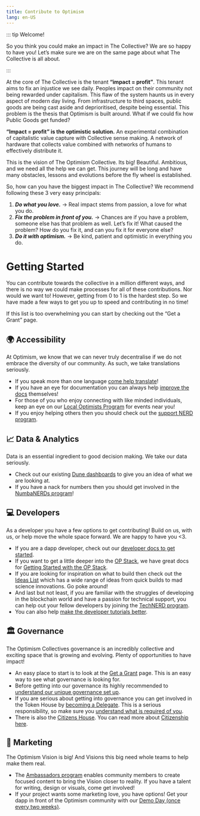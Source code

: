 ```yaml
---
title: Contribute to Optimism
lang: en-US
---
```


::: tip Welcome!

So you think you could make an impact in The Collective? We are so happy to have you! Let’s make sure we are on the same page about what The Collective is all about.

:::

At the core of The Collective is the tenant **“impact = profit”**. This tenant aims to fix an injustice we see daily. Peoples impact on their community not being rewarded under capitalism. This flaw of the system haunts us in every aspect of modern day living. From infrastructure to third spaces, public goods are being cast aside and deprioritised, despite being essential. This problem is the thesis that Optimism is built around. What if we could fix how Public Goods get funded? 

**“Impact = profit” is the optimistic solution.** An experimental combination of capitalistic value capture with Collective sense making. A network of hardware that collects value combined with networks of humans to effectively distribute it. 

This is the vision of The Optimism Collective. Its big! Beautiful. Ambitious, and we need all the help we can get. This journey will be long and have many obstacles, lessons and evolutions before the fly wheel is established. 

So, how can you have the biggest impact in The Collective? We recommend following these 3 very easy principals:

1. ***Do what you love.*** → Real impact stems from passion, a love for what you do.
2. ***Fix the problem in front of you.*** → Chances are if you have a problem, someone else has that problem as well. Let’s fix it! What caused the problem? How do you fix it, and can you fix it for everyone else? 
3. ***Do it with optimism.*** → Be kind, patient and optimistic in everything you do. 

# Getting Started

You can contribute towards the collective in a million different ways, and there is no way we could make processes for all of these contributions. Nor would we want to! However, getting from 0 to 1 is the hardest step. So we have made a few ways to get you up to speed and contributing in no time! 

If this list is too overwhelming you can start by checking out the “Get a Grant” page.

## 🌍 Accessibility

At Optimism, we know that we can never truly decentralise if we do not embrace the diversity of our community. As such, we take translations seriously. 

* If you speak more than one language [come help translate](./contribution-path/translators.md)! 
* If you have an eye for documentation you can always help [improve the docs](https://github.com/ethereum-optimism/community-hub) themselves! 
* For those of you who enjoy connecting with like minded individuals, keep an eye on our [Local Optimists Program](./contribution-path/local-optimists.md) for events near you!
* If you enjoy helping others then you should check out the [support NERD program](./contribution-path/NERD-req.md).

## 📈 Data & Analytics

Data is an essential ingredient to good decision making. We take our data seriously. 

* Check out our existing [Dune dashboards](https://dune.com/optimismfnd) to give you an idea of what we are looking at. 
* If you have a nack for numbers then you should get involved in the [NumbaNERDs program](./contribution-path/numbaNERDs.md)!

## 💻 Developers

As a developer you have a few options to get contributing! Build on us, with us, or help move the whole space forward. We are happy to have you <3.

* If you are a dapp developer, check out our [developer docs to get started](/docs/developers/). 
* If you want to get a little deeper into the [OP Stack](https://stack.optimism.io/), we have great docs for [Getting Started with the OP Stack](https://stack.optimism.io/docs/build/getting-started/). 
* If you are looking for inspiration on what to build then check out the [Ideas List](https://github.com/orgs/ethereum-optimism/projects/31/views/3) which has a wide range of ideas from quick builds to mad science innovations. Go poke around! 
* And last but not least, if you are familiar with the struggles of developing in the blockchain world and have a passion for technical support, you can help out your fellow developers by joining the [TechNERD program](./contribution-path/techNERDs.md). 
* You can also help [make the developer tutorials better](https://github.com/ethereum-optimism/optimism-tutorial). 

## 🏛️ Governance

The Optimism Collectives governance is an incredibly collective and exciting space that is growing and evolving. Plenty of opportunities to have impact! 

* An easy place to start is to look at the [Get a Grant](../governance/get-a-grant.md) page. This is an easy way to see what governance is looking for.
* Before getting into our governance its highly recommended to [understand our unique governance set up](../governance/README.md).
* If you are serious about getting into governance you can get involved in the Token House by [becoming a Delegate](../governance/delegate.md). This is a serious responsibility, so make sure you [understand what is required of you](../governance/existing-delegate.md).
* There is also the [Citizens House](../governance/citizens-house.md). You can read more about [Citizenship here](../governance/citizenship.md). 

## 🫡 Marketing

The Optimism Vision is big! And Visions this big need whole teams to help make them real. 

* The [Ambassadors program](./contribution-path/Ambassador-req.md) enables community members to create focused content to bring the Vision closer to reality. If you have a talent for writing, design or visuals, come get involved! 
* If your project wants some marketing love, you have options! Get your dapp in front of the Optimism community with our [Demo Day (once every two weeks)](./demo-day.md).
<!-- * If is deployed on OP Mainnet, you can be added to our [ecosystem page](https://www.optimism.io/apps/all). Simply [fill out this form]() to be included. Inclusion is at our discretion. We add new projects live on OP Mainnet once a week. -->
